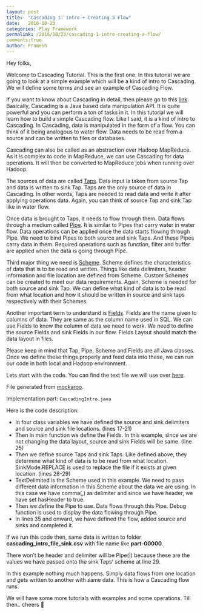 ```yaml
---
layout: post
title:  "Cascading 1: Intro + Creating a Flow"
date:   2016-10-23
categories: Play Framework
permalink: /2016/10/23/cascading-1-intro-creating-a-flow/
comments:true
author: Pramesh
---
```



Hey folks,

Welcome to Cascading Tutorial. This is the first one. In this tutorial we are going to look at a simple example which will be a kind of intro to Cascading. We will define some terms and see an example of Cascading Flow.

If you want to know about Cascading in detail, then please go to this [link][cascading_link]. Basically, Cascading is a Java based data manipulation API. It is quite powerful and you can perform a ton of tasks in it. In this tutorial we will learn how to build a simple Cascading flow. Like I said, it is a kind of intro to Cascading. In Cascading, data is manipulated in the form of a flow. You can think of it being analogous to water flow. Data needs to be read from a source and can be written to files or databases.

Cascading can also be called as an abstraction over Hadoop MapReduce. As it is complex to code in MapReduce, we can use Cascading for data operations. It will then be converted to MapReduce jobs when running over Hadoop.

The sources of data are called [Taps][taps_link]. Data input is taken from source Tap and data is written to sink Tap. Taps are the only source of data in Cascading. In other words, Taps are needed to read data and write it after applying operations data. Again, you can think of source Tap and sink Tap like in water flow.

Once data is brought to Taps, it needs to flow through them. Data flows through a medium called [Pipe][pipe_link]. It is similar to Pipes that carry water in water flow. Data operations can be applied once the data starts flowing through Pipe. We need to bind Pipes to both source and sink Taps. And these Pipes carry data in them. Required operations such as function, filter and buffer are applied when the data is going through Pipe.

Third major thing we need is [Scheme][scheme_link]. Scheme defines the  characteristics of data that is to be read and written. Things like data delimiters, header information and file location are defined from Scheme. Custom Schemes can be created to meet our data requirements. Again, Scheme is needed for both source and sink Tap. We can define what kind of data is to be read from what location and how it should be written  in source and sink taps respectively with their Schemes.

Another important term to understand is [Fields][fields_link]. Fields are the name given to columns of data. They are same as the column name used in SQL. We can use Fields to know the column of data we need to work. We need to define the source Fields and sink Fields in our flow. Fields Layout should match the data layout in files.

Please keep in mind that Tap, Pipe, Scheme and Fields are all Java classes. Once we define these things properly and feed data into these, we can run our code in both local and Hadoop environment.

Lets start with the code. You can find the text file we will use over [here][github_link].

File generated from [mockaroo][mockaroo].

Implementation part: `CascadingIntro.java`

<script src="https://gist.github.com/prameshgautam/950f450307f000be5305cf37041fc2e9.js"></script>

Here is the code description:

* In four class variables we have defined the source and sink delimiters and source and sink file locations. (lines 17-21)
* Then in main function we define the Fields. In this example, since we are not changing the data layout, source and sink Fields will be same. (line 25)
* Then we define source Taps and sink Taps. Like defined above, they determine what kind of data is to be read from what location. SinkMode.REPLACE is used to replace the file if it exists at given location. (lines 28-29)
* TextDelimited is the Scheme used in this example. We need to pass different data information in this Scheme about the data we are using. In this case we have comma(,) as delimiter and since we have header, we have set hasHeader to true.
* Then we define the Pipe to use. Data flows through this Pipe. Debug function is used to display the data flowing through Pipe.
* In lines 35 and onward, we have defined the flow, added source and sinks and completed it.



If we run this code then, same data is written to folder **cascading_intro_file_sink.csv** with file name like **part-00000**. 

There won’t be header and delimiter will be Pipe(\|) because these are the values we have passed onto the sink Taps’ scheme at line 29. 

In this example nothing much happens. Simply data flows from one location and gets written to another with same data. This is how a Cascading flow runs.

We will have some more tutorials with examples and some operations. Till then.. cheers 🙂

[cascading_link]: http://www.cascading.org/
[taps_link]: http://docs.cascading.org/cascading/1.2/userguide/html/ch03s03.html
[pipe_link]: http://docs.cascading.org/cascading/1.2/javadoc/cascading/pipe/Pipe.html
[scheme_link]: http://docs.cascading.org/cascading/2.0/javadoc/cascading/scheme/Scheme.html
[fields_link]: http://docs.cascading.org/cascading/1.2/javadoc/cascading/tuple/Fields.html
[github_link]: https://www.dropbox.com/s/rnk0c6j4vl05pe8/cascading_intro_file.csv?dl=0
[mockaroo]: [https://www.mockaroo.com/]

